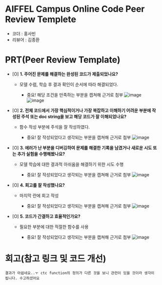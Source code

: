 # AIFFEL Campus Online Code Peer Review Templete
- 코더 : 홍사빈
- 리뷰어 : 김종환


# PRT(Peer Review Template)
- [O]  **1. 주어진 문제를 해결하는 완성된 코드가 제출되었나요?**
    - 모델 수렴, 학습 후 결과 확인이 순서에 따라 해결되었다.
      
        - 중요! 해당 조건을 만족하는 부분을 캡쳐해 근거로 첨부
        ![image](https://github.com/user-attachments/assets/82a22439-c8e1-440e-9970-451aa93df641)
        ![image](https://github.com/user-attachments/assets/f761aadc-bf65-4386-8600-65d3db9098db)
    
- [O]  **2. 전체 코드에서 가장 핵심적이거나 가장 복잡하고 이해하기 어려운 부분에 작성된 
주석 또는 doc string을 보고 해당 코드가 잘 이해되었나요?**
    - 함수 작성 부분에 주석을 잘 작성하였다.
      
        - 중요! 잘 작성되었다고 생각되는 부분을 캡쳐해 근거로 첨부
        ![image](https://github.com/user-attachments/assets/2474fd83-1980-483e-a000-ef1d4361ab15)

- [O]  **3. 에러가 난 부분을 디버깅하여 문제를 해결한 기록을 남겼거나
새로운 시도 또는 추가 실험을 수행해봤나요?**
    - 모델 학습에 대한 결과적 아쉬움을 해결하기 위한 시도 수행
      
        - 중요! 잘 작성되었다고 생각되는 부분을 캡쳐해 근거로 첨부
        ![image](https://github.com/user-attachments/assets/c499e7a6-5cb3-4d95-bf58-e036df1bc67c)

- [O]  **4. 회고를 잘 작성했나요?**
    - 마지막 란에 회고 작성
      
        - 중요! 잘 작성되었다고 생각되는 부분을 캡쳐해 근거로 첨부
        ![image](https://github.com/user-attachments/assets/4e0fddaf-15fe-4de3-9b08-409045a1cb3f)

- [O]  **5. 코드가 간결하고 효율적인가요?**
    - 필요한 부분에 대한 적절한 함수를 사용
      
        - 중요! 잘 작성되었다고 생각되는 부분을 캡쳐해 근거로 첨부
        ![image](https://github.com/user-attachments/assets/21cb3faf-0159-4293-b567-972125fea4ca)


# 회고(참고 링크 및 코드 개선)
```
결과가 아쉽네요..ㅜ ctc function의 정의가 다른 것을 보니 관련이 있을 것이라 생각이 됩니다. 수고하셨어요
```

